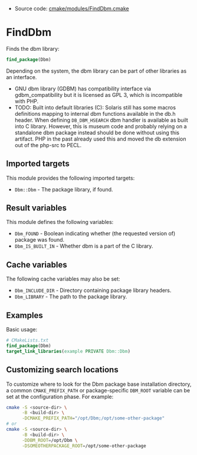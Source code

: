 <!-- This is auto-generated file. -->
* Source code: [cmake/modules/FindDbm.cmake](https://github.com/petk/php-build-system/blob/master/cmake/cmake/modules/FindDbm.cmake)

# FindDbm

Finds the dbm library:

```cmake
find_package(Dbm)
```

Depending on the system, the dbm library can be part of other libraries as an
interface.

* GNU dbm library (GDBM) has compatibility interface via gdbm_compatibility but
  it is licensed as GPL 3, which is incompatible with PHP.
* TODO: Built into default libraries (C): Solaris still has some macros
  definitions mapping to internal dbm functions available in the db.h header.
  When defining `DB_DBM_HSEARCH` dbm handler is available as built into C
  library. However, this is museum code and probably relying on a standalone dbm
  package instead should be done without using this artifact. PHP in the past
  already used this and moved the db extension out of the php-src to PECL.

## Imported targets

This module provides the following imported targets:

* `Dbm::Dbm` - The package library, if found.

## Result variables

This module defines the following variables:

* `Dbm_FOUND` - Boolean indicating whether (the requested version of) package
  was found.
* `Dbm_IS_BUILT_IN` - Whether dbm is a part of the C library.

## Cache variables

The following cache variables may also be set:

* `Dbm_INCLUDE_DIR` - Directory containing package library headers.
* `Dbm_LIBRARY` - The path to the package library.

## Examples

Basic usage:

```cmake
# CMakeLists.txt
find_package(Dbm)
target_link_libraries(example PRIVATE Dbm::Dbm)
```

## Customizing search locations

To customize where to look for the Dbm package base
installation directory, a common `CMAKE_PREFIX_PATH` or
package-specific `DBM_ROOT` variable can be set at
the configuration phase. For example:

```sh
cmake -S <source-dir> \
      -B <build-dir> \
      -DCMAKE_PREFIX_PATH="/opt/Dbm;/opt/some-other-package"
# or
cmake -S <source-dir> \
      -B <build-dir> \
      -DDBM_ROOT=/opt/Dbm \
      -DSOMEOTHERPACKAGE_ROOT=/opt/some-other-package
```

